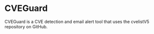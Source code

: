 # CVEGuard
CVEGuard is a CVE detection and email alert tool that uses the cvelistV5 repository on GitHub.
